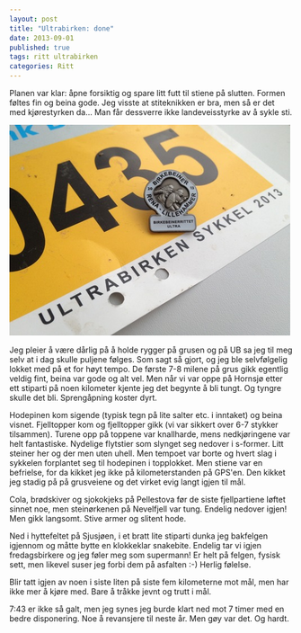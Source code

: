 ```yaml
---
layout: post
title: "Ultrabirken: done"
date: 2013-09-01
published: true
tags: ritt ultrabirken
categories: Ritt
---
```


Planen var klar: åpne forsiktig og spare litt futt til stiene på slutten. Formen føltes fin og beina gode. Jeg visste at stiteknikken er bra, men så er det med kjørestyrken da… Man får dessverre ikke landeveisstyrke av å sykle sti. 

<img src="/assets/ub.jpg" />

Jeg pleier å være dårlig på å holde rygger på grusen og på UB sa jeg til meg selv at i dag skulle puljene følges. Som sagt så gjort, og jeg ble selvfølgelig lokket med på et for høyt tempo. De første 7-8 milene på grus gikk egentlig veldig fint, beina var gode og alt vel. Men når vi var oppe på Hornsjø etter ett stiparti på noen kilometer kjente jeg det begynte å bli tungt. Og tyngre skulle det bli. Sprengåpning koster dyrt. 

Hodepinen kom sigende (typisk tegn på lite salter etc. i inntaket) og beina visnet. Fjelltopper kom og fjelltopper gikk (vi var sikkert over 6-7 stykker tilsammen). Turene opp på toppene var knallharde, mens nedkjøringene var helt fantastiske. Nydelige flytstier som slynget seg nedover i s-former. Litt steiner her og der men uten uhell. Men tempoet var borte og hvert slag i sykkelen forplantet seg til hodepinen i topplokket. Men stiene var en befrielse, for da kikket jeg ikke på kilometerstanden på GPS'en. Den kikket jeg stadig på på grusveiene og det virket evig langt igjen til mål.

Cola, brødskiver og sjokokjeks på Pellestova før de siste fjellpartiene løftet sinnet noe, men steinørkenen på Nevelfjell var tung. Endelig nedover igjen! Men gikk langsomt. Stive armer og slitent hode. 

Ned i hyttefeltet på Sjusjøen, i et bratt lite stiparti dunka jeg bakfelgen igjennom og måtte bytte en klokkeklar snakebite. Endelig tar vi igjen fredagsbirkere og jeg føler meg som supermann! Er helt på felgen, fysisk sett, men likevel suser jeg forbi dem på asfalten :-) Herlig følelse. 

Blir tatt igjen av noen i siste liten på siste fem kilometerne mot mål, men har ikke mer å kjøre med. Bare å tråkke jevnt og trutt i mål. 

7:43 er ikke så galt, men jeg synes jeg burde klart ned mot 7 timer med en bedre disponering. Noe å revansjere til neste år. Men gøy var det. Og hardt.
